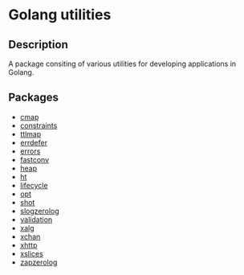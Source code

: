 # Golang utilities

## Description

A package consiting of various utilities for developing
applications in Golang.

## Packages

- [cmap](https://pkg.go.dev/github.com/infastin/gorack/cmap)
- [constraints](https://pkg.go.dev/github.com/infastin/gorack/constraints)
- [ttlmap](https://pkg.go.dev/github.com/infastin/gorack/container/ttlmap)
- [errdefer](https://pkg.go.dev/github.com/infastin/gorack/errdefer)
- [errors](https://pkg.go.dev/github.com/infastin/gorack/errors)
- [fastconv](https://pkg.go.dev/github.com/infastin/gorack/fastconv)
- [heap](https://pkg.go.dev/github.com/infastin/gorack/heap)
- [ht](https://pkg.go.dev/github.com/infastin/gorack/ht)
- [lifecycle](https://pkg.go.dev/github.com/infastin/gorack/lifecycle)
- [opt](https://pkg.go.dev/github.com/infastin/gorack/opt/v2)
- [shot](https://pkg.go.dev/github.com/infastin/gorack/shot)
- [slogzerolog](https://pkg.go.dev/github.com/infastin/gorack/slog/zerolog)
- [validation](https://pkg.go.dev/github.com/infastin/gorack/validation)
- [xalg](https://pkg.go.dev/github.com/infastin/gorack/xalg)
- [xchan](https://pkg.go.dev/github.com/infastin/gorack/xchan)
- [xhttp](https://pkg.go.dev/github.com/infastin/gorack/xhttp)
- [xslices](https://pkg.go.dev/github.com/infastin/gorack/xslices)
- [zapzerolog](https://pkg.go.dev/github.com/infastin/gorack/zap/zerolog)
